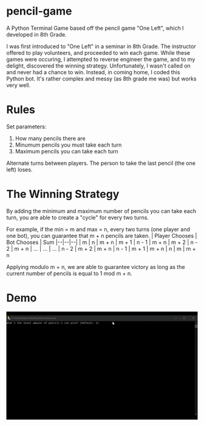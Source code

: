 
# pencil-game
A Python Terminal Game based off the pencil game "One Left", which I developed in 8th Grade.

I was first introduced to "One Left" in a seminar in 8th Grade. The instructor offered to play volunteers, and proceeded to win each game. While these games were occuring, I attempted to reverse engineer the game, and to my delight, discovered the winning strategy. Unfortunately, I wasn't called on and never had a chance to win. Instead, in coming home, I coded this Python bot. It's rather complex and messy (as 8th grade me was) but works very well.

# Rules

Set parameters:
1. How many pencils there are
2. Minumum pencils you must take each turn
3. Maximum pencils you can take each turn

Alternate turns between players. The person to take the last pencil (the one left) loses.

# The Winning Strategy

By adding the minimum and maximum number of pencils you can take each turn, you are able to create a "cycle" for every two turns.

For example, if the min = m and max = n, every two turns (one player and one bot), you can guarantee that m + n pencils are taken.
| Player Chooses | Bot Chooses | Sum 
|--|--|--|
| m | n | m + n
| m + 1 | n - 1 | m + n
| m + 2 | n - 2 | m + n
| ... | ... | ...
| n - 2 | m + 2 | m + n
| n - 1 | m + 1 | m + n
| n | m | m + n

Applying modulo m + n, we are able to guarantee victory as long as the current number of pencils is equal to 1 mod m + n.

# Demo

![Demo GIF](https://github.com/bmw02002turbo/pencil-game/blob/master/Pencil%20Game.gif)
